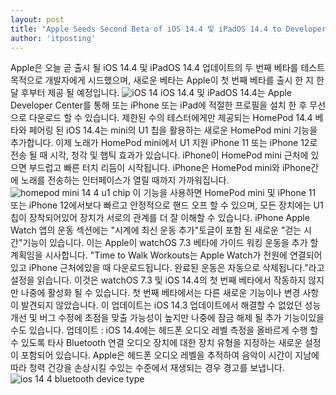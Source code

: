 ```yaml
---
layout: post
title: "Apple Seeds Second Beta of iOS 14.4 및 iPadOS 14.4 to Developers [업데이트 : 공개 베타 사용 가능]"
author: 'itposting'
---
```


Apple은 오늘 곧 출시 될 iOS 14.4 및 iPadOS 14.4 업데이트의 두 번째 베타를 테스트 목적으로 개발자에게 시드했으며, 새로운 베타는 Apple이 첫 번째 베타를 출시 한 지 한 달 후부터 제공 될 예정입니다.
![iOS 14](https://images.macrumors.com/t/RNEIkcLWCNlr0RCF-kO3HV1PNLE=/2500x0/filters:no_upscale():quality(90)/article-new/2020/12/iOS-14.4-Dev-Beta-Feature2.jpg)
iOS 14.4 및 iPadOS 14.4는 Apple Developer Center를 통해 또는 iPhone 또는 iPad에 적절한 프로필을 설치 한 후 무선으로 다운로드 할 수 있습니다.
제한된 수의 테스터에게만 제공되는 HomePod 14.4 베타와 페어링 된 iOS 14.4는 mini의 U1 칩을 활용하는 새로운 HomePod mini 기능을 추가합니다.
이제 노래가 HomePod mini에서 U1 지원 iPhone 11 또는 iPhone 12로 전송 될 때 시각, 청각 및 햅틱 효과가 있습니다. ‌iPhone‌이 ‌HomePod mini‌ 근처에 있으면 부드럽고 빠른 터치 리듬이 시작됩니다.
 ‌‌iPhone‌‌은 ‌‌HomePod mini‌‌와 ‌‌iPhone‌‌간에 노래를 전송하는 인터페이스가 열릴 때까지 가까워집니다.
![homepod mini 14 4 u1 chip](https://images.macrumors.com/t/Lg9B3Ivg9Bc7bbYfXIe2mgYjvfI=/2500x0/filters:no_upscale():quality(90)/article-new/2020/12/homepod-mini-14-4-u1-chip.jpg)
이 기능을 사용하면 ‌‌HomePod mini‌‌ 및 ‌iPhone 11‌ 또는 ‌iPhone 12‌에서보다 빠르고 안정적으로 핸드 오프 할 수 있으며, 모든 장치에는 U1 칩이 장착되어있어 장치가 서로의 관계를 더 잘 이해할 수 있습니다.
‌iPhone‌ Apple Watch 앱의 운동 섹션에는 "시계에 최신 운동 추가"토글이 포함 된 새로운 "걷는 시간"기능이 있습니다.
 이는 Apple이 watchOS 7.3 베타에 가이드 워킹 운동을 추가 할 계획임을 시사합니다.
 "Time to Walk Workouts는 Apple Watch가 전원에 연결되어 있고 ‌iPhone‌ 근처에있을 때 다운로드됩니다. 완료된 운동은 자동으로 삭제됩니다."라고 설정을 읽습니다.
 이것은 watchOS 7.3 및 iOS 14.4의 첫 번째 베타에서 작동하지 않지만 나중에 활성화 될 수 있습니다.
첫 번째 베타에서는 다른 새로운 기능이나 변경 사항이 발견되지 않았습니다.
 이 업데이트는 iOS 14.3 업데이트에서 해결할 수 없었던 성능 개선 및 버그 수정에 초점을 맞출 가능성이 높지만 나중에 잠금 해제 될 추가 기능이있을 수도 있습니다.
업데이트 : iOS 14.4에는 헤드폰 오디오 레벨 측정을 올바르게 수행 할 수 있도록 타사 Bluetooth 연결 오디오 장치에 대한 장치 유형을 지정하는 새로운 설정이 포함되어 있습니다.
 Apple은 헤드폰 오디오 레벨을 추적하여 음악이 시간이 지남에 따라 청력 건강을 손상시킬 수있는 수준에서 재생되는 경우 경고를 보냅니다.
![ios 14 4 bluetooth device type](https://images.macrumors.com/t/CmUb8aDBzpHOGhibuHGBdLsnTl0=/2500x0/filters:no_upscale():quality(90)/article-new/2021/01/ios-14-4-bluetooth-device-type.jpg)